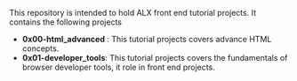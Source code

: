 This repository is intended to hold ALX front end tutorial projects. It contains the following projects

 - **0x00-html_advanced** : This tutorial projects covers advance HTML concepts.
 - **0x01-developer_tools**: This tutorial projects covers the fundamentals of browser developer tools, it role in front end projects.
